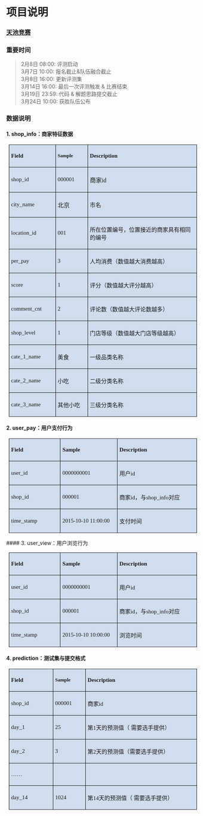 # 项目说明
### [天池竞赛](https://tianchi.shuju.aliyun.com/competition/introduction.htm?spm=5176.100065.200879.2.OexTfv&raceId=231591)
### 重要时间
>2月8日  08:00: 评测启动  
3月7日  10:00: 报名截止&队伍融合截止  
3月8日  16:00: 更新评测集  
3月14日 16:00: 最后一次评测触发  & 比赛结束  
3月19日 23:59: 代码 & 解题思路提交截止  
3月24日 10:00: 获胜队伍公布  

### 数据说明
#### 1. shop_info：商家特征数据
<table style="margin-left: 7px;background: rgb(208, 221, 239);border: none" width="418" border="1">
    <tbody>
        <tr style=";height:18px">
            <td style="width: 124px;border-width: 1px;border-color: black;background: transparent;padding: 5px;height: 18px" width="93">
                <p style="text-align:left">
                    <strong><span style="font-size:15px;font-family:'Microsoft YaHei'">Field</span></strong>
                </p>
            </td>
            <td style="width: 85px;border-top-width: 1px;border-right-width: 1px;border-bottom-width: 1px;border-top-color: black;border-right-color: black;border-bottom-color: black;border-left: none;background: transparent;padding: 5px;height: 18px" width="64">
                <p style="text-align:left">
                    <strong><span style="font-size:13px;font-family:'Microsoft YaHei'">Sample</span></strong>
                </p>
            </td>
            <td style="width: 348px;border-top-width: 1px;border-right-width: 1px;border-bottom-width: 1px;border-top-color: black;border-right-color: black;border-bottom-color: black;border-left: none;background: transparent;padding: 5px;height: 18px" width="261">
                <p style="text-align:left">
                    <strong><span style="font-size:15px;font-family:'Microsoft YaHei'">Description</span></strong>
                </p>
            </td>
        </tr>
        <tr style=";height:22px">
            <td style="width: 124px;border-right-width: 1px;border-bottom-width: 1px;border-left-width: 1px;border-right-color: black;border-bottom-color: black;border-left-color: black;border-top: none;background: transparent;padding: 5px;height: 22px" width="93">
                <p style="text-align:left">
                    <span style="font-size:15px;font-family:'Microsoft YaHei'">shop_id</span>
                </p>
            </td>
            <td style="width: 85px;border-top: none;border-left: none;border-bottom-width: 1px;border-bottom-color: black;border-right-width: 1px;border-right-color: black;background: transparent;padding: 5px;height: 22px" width="64">
                <p style="text-align:left">
                    <span style="font-size:15px;font-family:'Microsoft YaHei'">000001</span>
                </p>
            </td>
            <td style="width: 348px;border-top: none;border-left: none;border-bottom-width: 1px;border-bottom-color: black;border-right-width: 1px;border-right-color: black;background: transparent;padding: 5px;height: 22px" width="261">
                <p>
                    <span style="font-family:'Microsoft YaHei'">商家</span><span style="font-family:'Microsoft YaHei'">id</span>
                </p>
            </td>
        </tr>
        <tr style=";height:22px">
            <td style="width: 124px;border-right-width: 1px;border-bottom-width: 1px;border-left-width: 1px;border-right-color: black;border-bottom-color: black;border-left-color: black;border-top: none;background: transparent;padding: 5px;height: 22px" width="93">
                <p style="text-align:left">
                    <span style="font-size:15px;font-family:'Microsoft YaHei'">city_name</span>
                </p>
            </td>
            <td style="width: 85px;border-top: none;border-left: none;border-bottom-width: 1px;border-bottom-color: black;border-right-width: 1px;border-right-color: black;background: transparent;padding: 5px;height: 22px" width="64">
                <p style="text-align:left">
                    <span style="font-family:'Microsoft YaHei'">北京</span>
                </p>
            </td>
            <td style="width: 348px;border-top: none;border-left: none;border-bottom-width: 1px;border-bottom-color: black;border-right-width: 1px;border-right-color: black;background: transparent;padding: 5px;height: 22px" width="261">
                <p style="text-align:left">
                    <span style="font-size:15px;font-family:'Microsoft YaHei'">市名</span>
                </p>
            </td>
        </tr>
        <tr style=";height:22px">
            <td style="width: 124px;border-right-width: 1px;border-bottom-width: 1px;border-left-width: 1px;border-right-color: black;border-bottom-color: black;border-left-color: black;border-top: none;background: transparent;padding: 5px;height: 22px" width="93">
                <p style="text-align:left">
                    <span style="font-size:15px;font-family:'Microsoft YaHei'">location_id</span>
                </p>
            </td>
            <td style="width: 85px;border-top: none;border-left: none;border-bottom-width: 1px;border-bottom-color: black;border-right-width: 1px;border-right-color: black;background: transparent;padding: 5px;height: 22px" width="64">
                <p style="text-align:left">
                    <span style="font-size:15px;font-family:'Microsoft YaHei'">001</span>
                </p>
            </td>
            <td style="width: 348px;border-top: none;border-left: none;border-bottom-width: 1px;border-bottom-color: black;border-right-width: 1px;border-right-color: black;background: transparent;padding: 5px;height: 22px" width="261">
                <p style="text-align:left">
                    <span style="font-size:15px;font-family:'Microsoft YaHei'">所在位置编号，位置接近的商家具有相同的编号</span>
                </p>
            </td>
        </tr>
        <tr style=";height:22px">
            <td style="width: 124px;border-right-width: 1px;border-bottom-width: 1px;border-left-width: 1px;border-right-color: black;border-bottom-color: black;border-left-color: black;border-top: none;background: transparent;padding: 5px;height: 22px" width="93">
                <p style="text-align:left">
                    <span style="font-size:15px;font-family:'Microsoft YaHei'">per_pay</span>
                </p>
            </td>
            <td style="width: 85px;border-top: none;border-left: none;border-bottom-width: 1px;border-bottom-color: black;border-right-width: 1px;border-right-color: black;background: transparent;padding: 5px;height: 22px" width="64">
                <p style="text-align:left">
                    <span style="font-size:15px;font-family:'Microsoft YaHei'">3</span>
                </p>
            </td>
            <td style="width: 348px;border-top: none;border-left: none;border-bottom-width: 1px;border-bottom-color: black;border-right-width: 1px;border-right-color: black;background: transparent;padding: 5px;height: 22px" width="261">
                <p style="text-align:left">
                    <span style="font-size:15px;font-family:'Microsoft YaHei'">人均消费（</span><span style="font-size:15px;font-family:'Microsoft YaHei'">数值越大消费越高</span><span style="font-size:15px;font-family:   'Microsoft YaHei'">）</span>
                </p>
            </td>
        </tr>
        <tr style=";height:22px">
            <td style="width: 124px;border-right-width: 1px;border-bottom-width: 1px;border-left-width: 1px;border-right-color: black;border-bottom-color: black;border-left-color: black;border-top: none;background: transparent;padding: 5px;height: 22px" width="93">
                <p style="text-align:left">
                    <span style="font-size:15px;font-family:'Microsoft YaHei'">score</span>
                </p>
            </td>
            <td style="width: 85px;border-top: none;border-left: none;border-bottom-width: 1px;border-bottom-color: black;border-right-width: 1px;border-right-color: black;background: transparent;padding: 5px;height: 22px" width="64">
                <p style="text-align:left">
                    <span style="font-size:15px;font-family:'Microsoft YaHei'">1</span>
                </p>
            </td>
            <td style="width: 348px;border-top: none;border-left: none;border-bottom-width: 1px;border-bottom-color: black;border-right-width: 1px;border-right-color: black;background: transparent;padding: 5px;height: 22px" width="261">
                <p style="text-align:left">
                    <span style="font-size:15px;font-family:'Microsoft YaHei'">评分</span><span style="font-size:15px;font-family:'Microsoft YaHei'">（数值越大评分越高）</span>
                </p>
            </td>
        </tr>
        <tr style=";height:22px">
            <td style="width: 124px;border-right-width: 1px;border-bottom-width: 1px;border-left-width: 1px;border-right-color: black;border-bottom-color: black;border-left-color: black;border-top: none;background: transparent;padding: 5px;height: 22px" width="93">
                <p style="text-align:left">
                    <span style="font-size:15px;font-family:'Microsoft YaHei'">comment_cnt</span>
                </p>
            </td>
            <td style="width: 85px;border-top: none;border-left: none;border-bottom-width: 1px;border-bottom-color: black;border-right-width: 1px;border-right-color: black;background: transparent;padding: 5px;height: 22px" width="64">
                <p style="text-align:left">
                    <span style="font-size:15px;font-family:'Microsoft YaHei'">2</span>
                </p>
            </td>
            <td style="width: 348px;border-top: none;border-left: none;border-bottom-width: 1px;border-bottom-color: black;border-right-width: 1px;border-right-color: black;background: transparent;padding: 5px;height: 22px" width="261">
                <p style="text-align:left">
                    <span style="font-size:15px;font-family:'Microsoft YaHei'">评论数</span><span style="font-size:15px;font-family:'Microsoft YaHei'">（数值越大评论数越多）</span>
                </p>
            </td>
        </tr>
        <tr style=";height:22px">
            <td style="width: 124px;border-right-width: 1px;border-bottom-width: 1px;border-left-width: 1px;border-right-color: black;border-bottom-color: black;border-left-color: black;border-top: none;background: transparent;padding: 5px;height: 22px" width="93">
                <p style="text-align:left">
                    <span style="font-size:15px;font-family:'Microsoft YaHei'">shop_level</span>
                </p>
            </td>
            <td style="width: 85px;border-top: none;border-left: none;border-bottom-width: 1px;border-bottom-color: black;border-right-width: 1px;border-right-color: black;background: transparent;padding: 5px;height: 22px" width="64">
                <p style="text-align:left">
                    <span style="font-size:15px;font-family:'Microsoft YaHei'">1</span>
                </p>
            </td>
            <td style="width: 348px;border-top: none;border-left: none;border-bottom-width: 1px;border-bottom-color: black;border-right-width: 1px;border-right-color: black;background: transparent;padding: 5px;height: 22px" width="261">
                <p style="text-align:left">
                    <span style="font-size:15px;font-family:'Microsoft YaHei'">门店等级</span><span style="font-size:15px;font-family:'Microsoft YaHei'">（数值越大门店等级越高）</span>
                </p>
            </td>
        </tr>
        <tr style=";height:22px">
            <td style="width: 124px;border-right-width: 1px;border-bottom-width: 1px;border-left-width: 1px;border-right-color: black;border-bottom-color: black;border-left-color: black;border-top: none;background: transparent;padding: 5px;height: 22px" width="93">
                <p style="text-align:left">
                    <span style="font-size:15px;font-family:'Microsoft YaHei'">cate_1_name</span>
                </p>
            </td>
            <td style="width: 85px;border-top: none;border-left: none;border-bottom-width: 1px;border-bottom-color: black;border-right-width: 1px;border-right-color: black;background: transparent;padding: 5px;height: 22px" width="64">
                <p style="text-align:left">
                    <span style="font-size:15px;font-family:'Microsoft YaHei'">美食</span>
                </p>
            </td>
            <td style="width: 348px;border-top: none;border-left: none;border-bottom-width: 1px;border-bottom-color: black;border-right-width: 1px;border-right-color: black;background: transparent;padding: 5px;height: 22px" width="261">
                <p style="text-align:left">
                    <span style="font-size:15px;font-family:'Microsoft YaHei'">一级品类名称</span>
                </p>
            </td>
        </tr>
        <tr style=";height:22px">
            <td style="width: 124px;border-right-width: 1px;border-bottom-width: 1px;border-left-width: 1px;border-right-color: black;border-bottom-color: black;border-left-color: black;border-top: none;background: transparent;padding: 5px;height: 22px" width="93">
                <p style="text-align:left">
                    <span style="font-size:15px;font-family:'Microsoft YaHei'">cate_2_name</span>
                </p>
            </td>
            <td style="width: 85px;border-top: none;border-left: none;border-bottom-width: 1px;border-bottom-color: black;border-right-width: 1px;border-right-color: black;background: transparent;padding: 5px;height: 22px" width="64">
                <p style="text-align:left">
                    <span style="font-size:15px;font-family:'Microsoft YaHei'">小吃</span>
                </p>
            </td>
            <td style="width: 348px;border-top: none;border-left: none;border-bottom-width: 1px;border-bottom-color: black;border-right-width: 1px;border-right-color: black;background: transparent;padding: 5px;height: 22px" width="261">
                <p style="text-align:left">
                    <span style="font-size:15px;font-family:'Microsoft YaHei'">二级分类名称</span>
                </p>
            </td>
        </tr>
        <tr style=";height:22px">
            <td style="width: 124px;border-right-width: 1px;border-bottom-width: 1px;border-left-width: 1px;border-right-color: black;border-bottom-color: black;border-left-color: black;border-top: none;background: transparent;padding: 5px;height: 22px" width="93">
                <p style="text-align:left">
                    <span style="font-size:15px;font-family:'Microsoft YaHei'">cate_3_name</span>
                </p>
            </td>
            <td style="width: 85px;border-top: none;border-left: none;border-bottom-width: 1px;border-bottom-color: black;border-right-width: 1px;border-right-color: black;background: transparent;padding: 5px;height: 22px" width="64">
                <p style="text-align:left">
                    <span style="font-size:15px;font-family:'Microsoft YaHei'">其他小吃</span>
                </p>
            </td>
            <td style="width: 348px;border-top: none;border-left: none;border-bottom-width: 1px;border-bottom-color: black;border-right-width: 1px;border-right-color: black;background: transparent;padding: 5px;height: 22px" width="261">
                <p style="text-align:left">
                    <span style="font-size:15px;font-family:'Microsoft YaHei'">三级分类名称</span>
                </p>
            </td>
        </tr>
    </tbody>
</table>

#### 2. user_pay：用户支付行为
<table style="margin-left: 7px;background: rgb(208, 221, 239);border: none" width="418" border="1">
    <tbody>
        <tr style=";height:18px">
            <td style="width: 146px;border-width: 1px;border-color: black;background: transparent;padding: 5px;height: 18px" width="110">
                <p style="text-align:left">
                    <strong><span style="font-size:15px;font-family:'Microsoft YaHei'">Field</span></strong>
                </p>
            </td>
            <td style="width: 165px;border-top-width: 1px;border-right-width: 1px;border-bottom-width: 1px;border-top-color: black;border-right-color: black;border-bottom-color: black;border-left: none;background: transparent;padding: 5px;height: 18px" width="124">
                <p style="text-align:left">
                    <strong><span style="font-size:15px;font-family:'Microsoft YaHei'">Sample</span></strong>
                </p>
            </td>
            <td style="width: 246px;border-top-width: 1px;border-right-width: 1px;border-bottom-width: 1px;border-top-color: black;border-right-color: black;border-bottom-color: black;border-left: none;background: transparent;padding: 5px;height: 18px" width="184">
                <p style="text-align:left">
                    <strong><span style="font-size:15px;font-family:'Microsoft YaHei'">Description</span></strong>
                </p>
            </td>
        </tr>
        <tr style=";height:22px">
            <td style="width: 146px;border-right-width: 1px;border-bottom-width: 1px;border-left-width: 1px;border-right-color: black;border-bottom-color: black;border-left-color: black;border-top: none;background: transparent;padding: 5px;height: 22px" width="110">
                <p style="text-align:left">
                    <span style="font-size:15px;font-family:'Microsoft YaHei'">user_id</span>
                </p>
            </td>
            <td style="width: 165px;border-top: none;border-left: none;border-bottom-width: 1px;border-bottom-color: black;border-right-width: 1px;border-right-color: black;background: transparent;padding: 5px;height: 22px" width="124">
                <p style="text-align:left">
                    <span style="font-size:15px;font-family:'Microsoft YaHei'">0000000001</span>
                </p>
            </td>
            <td style="width: 246px;border-top: none;border-left: none;border-bottom-width: 1px;border-bottom-color: black;border-right-width: 1px;border-right-color: black;background: transparent;padding: 5px;height: 22px" width="184">
                <p style="text-align:left">
                    <span style="font-size:15px;font-family:'Microsoft YaHei'">用户</span><span style="font-size:15px;font-family:'Microsoft YaHei'">id</span>
                </p>
            </td>
        </tr>
        <tr style=";height:22px">
            <td style="width: 146px;border-right-width: 1px;border-bottom-width: 1px;border-left-width: 1px;border-right-color: black;border-bottom-color: black;border-left-color: black;border-top: none;background: transparent;padding: 5px;height: 22px" width="110">
                <p style="text-align:left">
                    <span style="font-size:15px;font-family:'Microsoft YaHei'">shop_id</span>
                </p>
            </td>
            <td style="width: 165px;border-top: none;border-left: none;border-bottom-width: 1px;border-bottom-color: black;border-right-width: 1px;border-right-color: black;background: transparent;padding: 5px;height: 22px" width="124">
                <p style="text-align:left">
                    <span style="font-size:15px;font-family:'Microsoft YaHei'">000001</span>
                </p>
            </td>
            <td style="width: 246px;border-top: none;border-left: none;border-bottom-width: 1px;border-bottom-color: black;border-right-width: 1px;border-right-color: black;background: transparent;padding: 5px;height: 22px" width="184">
                <p style="text-align:left">
                    <span style="font-size:15px;font-family:'Microsoft YaHei'">商家</span><span style="font-size:15px;font-family:'Microsoft YaHei'">id</span><span style="font-size:15px;font-family:'Microsoft YaHei'">，与</span><span style="font-size:15px;font-family:'Microsoft YaHei'">shop_info</span><span style="font-size:15px;font-family:'Microsoft YaHei'">对应</span>
                </p>
            </td>
        </tr>
        <tr style=";height:22px">
            <td style="width: 146px;border-right-width: 1px;border-bottom-width: 1px;border-left-width: 1px;border-right-color: black;border-bottom-color: black;border-left-color: black;border-top: none;background: transparent;padding: 5px;height: 22px" width="110">
                <p style="text-align:left">
                    <span style="font-size:15px;font-family:'Microsoft YaHei'">time_stamp</span>
                </p>
            </td>
            <td style="width: 165px;border-top: none;border-left: none;border-bottom-width: 1px;border-bottom-color: black;border-right-width: 1px;border-right-color: black;background: transparent;padding: 5px;height: 22px" width="124">
                <p style="text-align:left">
                    <span style="font-size:15px;font-family:'Microsoft YaHei'">2015-10-10 11:00:00</span>
                </p>
            </td>
            <td style="width: 246px;border-top: none;border-left: none;border-bottom-width: 1px;border-bottom-color: black;border-right-width: 1px;border-right-color: black;background: transparent;padding: 5px;height: 22px" width="184">
                <p style="text-align:left">
                    <span style="font-size:15px;font-family:'Microsoft YaHei'">支付时间</span>
                </p>
            </td>
        </tr>
    </tbody>
</table>
#### 3. user_view：用户浏览行为 
<table style="margin-left: 7px;background: rgb(208, 221, 239);border: none" width="418" border="1">
    <tbody>
        <tr style=";height:18px">
            <td style="width: 146px;border-width: 1px;border-color: black;background: transparent;padding: 5px;height: 18px" width="110">
                <p style="text-align:left">
                    <strong><span style="font-size:15px;font-family:'Microsoft YaHei'">Field</span></strong>
                </p>
            </td>
            <td style="width: 165px;border-top-width: 1px;border-right-width: 1px;border-bottom-width: 1px;border-top-color: black;border-right-color: black;border-bottom-color: black;border-left: none;background: transparent;padding: 5px;height: 18px" width="124">
                <p style="text-align:left">
                    <strong><span style="font-size:15px;font-family:'Microsoft YaHei'">Sample</span></strong>
                </p>
            </td>
            <td style="width: 246px;border-top-width: 1px;border-right-width: 1px;border-bottom-width: 1px;border-top-color: black;border-right-color: black;border-bottom-color: black;border-left: none;background: transparent;padding: 5px;height: 18px" width="184">
                <p style="text-align:left">
                    <strong><span style="font-size:15px;font-family:'Microsoft YaHei'">Description</span></strong>
                </p>
            </td>
        </tr>
        <tr style=";height:22px">
            <td style="width: 146px;border-right-width: 1px;border-bottom-width: 1px;border-left-width: 1px;border-right-color: black;border-bottom-color: black;border-left-color: black;border-top: none;background: transparent;padding: 5px;height: 22px" width="110">
                <p style="text-align:left">
                    <span style="font-size:15px;font-family:'Microsoft YaHei'">user_id</span>
                </p>
            </td>
            <td style="width: 165px;border-top: none;border-left: none;border-bottom-width: 1px;border-bottom-color: black;border-right-width: 1px;border-right-color: black;background: transparent;padding: 5px;height: 22px" width="124">
                <p style="text-align:left">
                    <span style="font-size:15px;font-family:'Microsoft YaHei'">0000000001</span>
                </p>
            </td>
            <td style="width: 246px;border-top: none;border-left: none;border-bottom-width: 1px;border-bottom-color: black;border-right-width: 1px;border-right-color: black;background: transparent;padding: 5px;height: 22px" width="184">
                <p style="text-align:left">
                    <span style="font-size:15px;font-family:'Microsoft YaHei'">用户</span><span style="font-size:15px;font-family:'Microsoft YaHei'">id</span>
                </p>
            </td>
        </tr>
        <tr style=";height:22px">
            <td style="width: 146px;border-right-width: 1px;border-bottom-width: 1px;border-left-width: 1px;border-right-color: black;border-bottom-color: black;border-left-color: black;border-top: none;background: transparent;padding: 5px;height: 22px" width="110">
                <p style="text-align:left">
                    <span style="font-size:15px;font-family:'Microsoft YaHei'">shop_id</span>
                </p>
            </td>
            <td style="width: 165px;border-top: none;border-left: none;border-bottom-width: 1px;border-bottom-color: black;border-right-width: 1px;border-right-color: black;background: transparent;padding: 5px;height: 22px" width="124">
                <p style="text-align:left">
                    <span style="font-size:15px;font-family:'Microsoft YaHei'">000001</span>
                </p>
            </td>
            <td style="width: 246px;border-top: none;border-left: none;border-bottom-width: 1px;border-bottom-color: black;border-right-width: 1px;border-right-color: black;background: transparent;padding: 5px;height: 22px" width="184">
                <p style="text-align:left">
                    <span style="font-size:15px;font-family:'Microsoft YaHei'">商家</span><span style="font-size:15px;font-family:'Microsoft YaHei'">id</span><span style="font-size:15px;font-family:'Microsoft YaHei'">，与</span><span style="font-size:15px;font-family:'Microsoft YaHei'">shop_info</span><span style="font-size:15px;font-family:'Microsoft YaHei'">对应</span>
                </p>
            </td>
        </tr>
        <tr style=";height:22px">
            <td style="width: 146px;border-right-width: 1px;border-bottom-width: 1px;border-left-width: 1px;border-right-color: black;border-bottom-color: black;border-left-color: black;border-top: none;background: transparent;padding: 5px;height: 22px" width="110">
                <p style="text-align:left">
                    <span style="font-size:15px;font-family:'Microsoft YaHei'">time_stamp</span>
                </p>
            </td>
            <td style="width: 165px;border-top: none;border-left: none;border-bottom-width: 1px;border-bottom-color: black;border-right-width: 1px;border-right-color: black;background: transparent;padding: 5px;height: 22px" width="124">
                <p style="text-align:left">
                    <span style="font-size:15px;font-family:'Microsoft YaHei'">2015-10-10 10:00:00</span>
                </p>
            </td>
            <td style="width: 246px;border-top: none;border-left: none;border-bottom-width: 1px;border-bottom-color: black;border-right-width: 1px;border-right-color: black;background: transparent;padding: 5px;height: 22px" width="184">
                <p style="text-align:left">
                    <span style="font-size:15px;font-family:'Microsoft YaHei'">浏览时间</span>
                </p>
            </td>
        </tr>
    </tbody>
</table>

#### 4. prediction：测试集与提交格式
<table style="margin-left: 7px;background: rgb(208, 221, 239);border: none" width="418" border="1">
    <tbody>
        <tr style=";height:18px">
            <td style="width: 124px;border-width: 1px;border-color: black;background: transparent;padding: 5px;height: 18px" width="93">
                <p style="text-align:left">
                    <strong><span style="font-size:15px;font-family:'Microsoft YaHei'">Field</span></strong>
                </p>
            </td>
            <td style="width: 85px;border-top-width: 1px;border-right-width: 1px;border-bottom-width: 1px;border-top-color: black;border-right-color: black;border-bottom-color: black;border-left: none;background: transparent;padding: 5px;height: 18px" width="64">
                <p style="text-align:left">
                    <strong><span style="font-size:13px;font-family:'Microsoft YaHei'">Sample</span></strong>
                </p>
            </td>
            <td style="width: 348px;border-top-width: 1px;border-right-width: 1px;border-bottom-width: 1px;border-top-color: black;border-right-color: black;border-bottom-color: black;border-left: none;background: transparent;padding: 5px;height: 18px" width="261">
                <p style="text-align:left">
                    <strong><span style="font-size:15px;font-family:'Microsoft YaHei'">Description</span></strong>
                </p>
            </td>
        </tr>
        <tr style=";height:22px">
            <td style="width: 124px;border-right-width: 1px;border-bottom-width: 1px;border-left-width: 1px;border-right-color: black;border-bottom-color: black;border-left-color: black;border-top: none;background: transparent;padding: 5px;height: 22px" width="93">
                <p style="text-align:left">
                    <span style="font-size:15px;font-family:'Microsoft YaHei'">shop_id</span>
                </p>
            </td>
            <td style="width: 85px;border-top: none;border-left: none;border-bottom-width: 1px;border-bottom-color: black;border-right-width: 1px;border-right-color: black;background: transparent;padding: 5px;height: 22px" width="64">
                <p style="text-align:left">
                    <span style="font-size:15px;font-family:'Microsoft YaHei'">000001</span>
                </p>
            </td>
            <td style="width: 348px;border-top: none;border-left: none;border-bottom-width: 1px;border-bottom-color: black;border-right-width: 1px;border-right-color: black;background: transparent;padding: 5px;height: 22px" width="261">
                <p style="text-align:left">
                    <span style="font-size:15px;font-family:'Microsoft YaHei'">商家</span><span style="font-size:15px;font-family:'Microsoft YaHei'">id</span>
                </p>
            </td>
        </tr>
        <tr style=";height:22px">
            <td style="width: 124px;border-right-width: 1px;border-bottom-width: 1px;border-left-width: 1px;border-right-color: black;border-bottom-color: black;border-left-color: black;border-top: none;background: transparent;padding: 5px;height: 22px" width="93">
                <p style="text-align:left">
                    <span style="font-size:15px;font-family:'Microsoft YaHei'">day_1</span>
                </p>
            </td>
            <td style="width: 85px;border-top: none;border-left: none;border-bottom-width: 1px;border-bottom-color: black;border-right-width: 1px;border-right-color: black;background: transparent;padding: 5px;height: 22px" width="64">
                <p style="text-align:left">
                    <span style="font-size:15px;font-family:'Microsoft YaHei'">25</span>
                </p>
            </td>
            <td style="width: 348px;border-top: none;border-left: none;border-bottom-width: 1px;border-bottom-color: black;border-right-width: 1px;border-right-color: black;background: transparent;padding: 5px;height: 22px" width="261">
                <p style="text-align:left">
                    <span style="font-size:15px;font-family:'Microsoft YaHei'">第</span><span style="font-size:15px;font-family:'Microsoft YaHei'">1</span><span style="font-size:15px;font-family:'Microsoft YaHei'">天的预测值（ 需要选手提供）</span>
                </p>
            </td>
        </tr>
        <tr style=";height:22px">
            <td style="width: 124px;border-right-width: 1px;border-bottom-width: 1px;border-left-width: 1px;border-right-color: black;border-bottom-color: black;border-left-color: black;border-top: none;background: transparent;padding: 5px;height: 22px" width="93">
                <p style="text-align:left">
                    <span style="font-size:15px;font-family:'Microsoft YaHei'">day_2</span>
                </p>
            </td>
            <td style="width: 85px;border-top: none;border-left: none;border-bottom-width: 1px;border-bottom-color: black;border-right-width: 1px;border-right-color: black;background: transparent;padding: 5px;height: 22px" width="64">
                <p style="text-align:left">
                    <span style="font-size:15px;font-family:'Microsoft YaHei'">3</span>
                </p>
            </td>
            <td style="width: 348px;border-top: none;border-left: none;border-bottom-width: 1px;border-bottom-color: black;border-right-width: 1px;border-right-color: black;background: transparent;padding: 5px;height: 22px" width="261">
                <p style="text-align:left">
                    <span style="font-size:15px;font-family:'Microsoft YaHei'">第</span><span style="font-size:15px;font-family:'Microsoft YaHei'">2</span><span style="font-size:15px;font-family:'Microsoft YaHei'">天的预测值（需要选手提供）</span>
                </p>
            </td>
        </tr>
        <tr style=";height:22px">
            <td style="width: 124px;border-right-width: 1px;border-bottom-width: 1px;border-left-width: 1px;border-right-color: black;border-bottom-color: black;border-left-color: black;border-top: none;background: transparent;padding: 5px;height: 22px" width="93">
                <p style="text-align:left">
                    <span style="font-size:15px;font-family:'Microsoft YaHei'">……</span>
                </p>
            </td>
            <td style="width: 85px;border-top: none;border-left: none;border-bottom-width: 1px;border-bottom-color: black;border-right-width: 1px;border-right-color: black;background: transparent;padding: 5px;height: 22px" width="64">
                <p style="text-align:left">
                    <span style="font-size:15px;font-family:'Microsoft YaHei'">&nbsp;</span>
                </p>
            </td>
            <td style="width: 348px;border-top: none;border-left: none;border-bottom-width: 1px;border-bottom-color: black;border-right-width: 1px;border-right-color: black;background: transparent;padding: 5px;height: 22px" width="261">
                <p style="text-align:left">
                    <span style="font-size:15px;font-family:'Microsoft YaHei'">&nbsp;</span>
                </p>
            </td>
        </tr>
        <tr style=";height:22px">
            <td style="width: 124px;border-right-width: 1px;border-bottom-width: 1px;border-left-width: 1px;border-right-color: black;border-bottom-color: black;border-left-color: black;border-top: none;background: transparent;padding: 5px;height: 22px" width="93">
                <p style="text-align:left">
                    <span style="font-size:15px;font-family:'Microsoft YaHei'">day_14</span>
                </p>
            </td>
            <td style="width: 85px;border-top: none;border-left: none;border-bottom-width: 1px;border-bottom-color: black;border-right-width: 1px;border-right-color: black;background: transparent;padding: 5px;height: 22px" width="64">
                <p style="text-align:left">
                    <span style="font-size:15px;font-family:'Microsoft YaHei'">1024</span>
                </p>
            </td>
            <td style="width: 348px;border-top: none;border-left: none;border-bottom-width: 1px;border-bottom-color: black;border-right-width: 1px;border-right-color: black;background: transparent;padding: 5px;height: 22px" width="261">
                <p style="text-align:left">
                    <span style="font-size:15px;font-family:'Microsoft YaHei'">第</span><span style="font-size:15px;font-family:'Microsoft YaHei'">14</span><span style="font-size:15px;font-family:'Microsoft YaHei'">天的预测值（ 需要选手提供）</span>
                </p>
            </td>
        </tr>
    </tbody>
</table>
